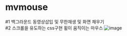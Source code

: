 # mvmouse
#1 백그라운드 동영상삽입 및 무한재생 및 화면 채우기\
#2 스크롤을 유도하는 css구현 휠이 움직이는 마우스
![image](https://user-images.githubusercontent.com/88926634/159407699-5696a7a0-e77c-436c-bca6-493590c865df.png)
